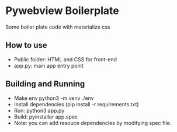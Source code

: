 <h1>Pywebview Boilerplate</h1>
<p>Some boiler plate code with materialize css<p>

<h2>How to use</h2>
<ul>
    <li>Public folder: HTML and CSS for front-end</li>
    <li>app.py: main app entry point</li>
</ul>

<h2>Building and Running</h2>
<ul>
    <li>Make env python3 -m venv ./env</li>
    <li> Install dependencies (pip install -r requirements.txt)</li>
    <li>Run: python3 app.py</li>
    <li>Build: pyinstaller app.spec</li>
    <li>Note: you can add resouce dependencies by modifying spec file.</li>
</ul>
